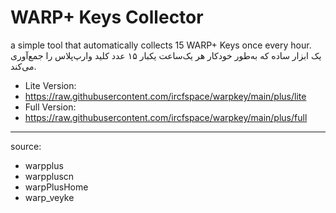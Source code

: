 # WARP+ Keys Collector

a simple tool that automatically collects 15 WARP+ Keys once every hour.<br>
یک ابزار ساده که به‌طور خودکار هر یک‌ساعت یکبار ۱۵ عدد کلید وارپ‌پلاس را جمع‌آوری می‌کند.


* Lite Version:
* https://raw.githubusercontent.com/ircfspace/warpkey/main/plus/lite
* Full Version:
* https://raw.githubusercontent.com/ircfspace/warpkey/main/plus/full

<hr />

source:
* warpplus
* warppluscn
* warpPlusHome
* warp_veyke
